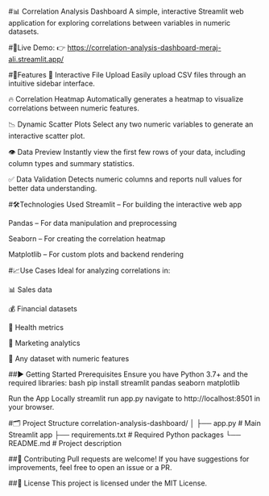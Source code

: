 #📊 Correlation Analysis Dashboard
A simple, interactive Streamlit web application for exploring correlations between variables in numeric datasets.

#🔗Live Demo:
👉 https://correlation-analysis-dashboard-meraj-ali.streamlit.app/

#🚀Features
📁 Interactive File Upload
Easily upload CSV files through an intuitive sidebar interface.

🔥 Correlation Heatmap
Automatically generates a heatmap to visualize correlations between numeric features.

📉 Dynamic Scatter Plots
Select any two numeric variables to generate an interactive scatter plot.

👁️ Data Preview
Instantly view the first few rows of your data, including column types and summary statistics.

✅ Data Validation
Detects numeric columns and reports null values for better data understanding.

#🛠️Technologies Used
Streamlit – For building the interactive web app

Pandas – For data manipulation and preprocessing

Seaborn – For creating the correlation heatmap

Matplotlib – For custom plots and backend rendering

#📈Use Cases
Ideal for analyzing correlations in:

📊 Sales data

💰 Financial datasets

🏥 Health metrics

📢 Marketing analytics

🔢 Any dataset with numeric features

##▶️ Getting Started
Prerequisites
Ensure you have Python 3.7+ and the required libraries:
bash
pip install streamlit pandas seaborn matplotlib

Run the App Locally
streamlit run app.py
navigate to http://localhost:8501 in your browser.

#🗂️ Project Structure
correlation-analysis-dashboard/
│
├── app.py                # Main Streamlit app
├── requirements.txt      # Required Python packages
└── README.md             # Project description

##🤝 Contributing
Pull requests are welcome! If you have suggestions for improvements, feel free to open an issue or a PR.

##📄 License
This project is licensed under the MIT License.

